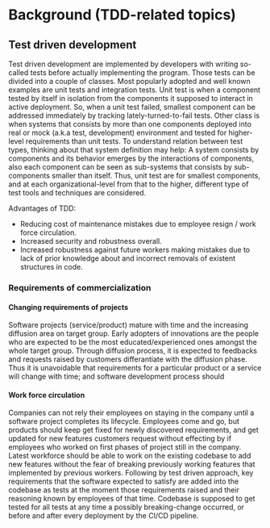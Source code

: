 # Background (TDD-related topics)

## Test driven development

Test driven development are implemented by developers with writing so-called tests before actually implementing the program. Those tests can be divided into a couple of classes. Most popularly adopted and well known examples are unit tests and integration tests. Unit test is when a component tested by itself in isolation from the components it supposed to interact in active deployment. So, when a unit test failed, smallest component can be addressed immediately by tracking lately-turned-to-fail tests. Other class is when systems that consists by more than one components deployed into real or mock (a.k.a test, development) environment and tested for higher-level requirements than unit tests. To understand relation between test types, thinking about that system definition may help: A system consists by components and its behavior emerges by the interactions of components, also each component can be seen as sub-systems that consists by sub-components smaller than itself. Thus, unit test are for smallest components, and at each organizational-level from that to the higher, different type of test tools and techniques are considered.

Advantages of TDD:

-   Reducing cost of maintenance mistakes due to employee resign / work force circulation.
-   Increased security and robustness overall.
-   Increased robustness against future workers making mistakes due to lack of prior knowledge about and incorrect removals of existent structures in code.

### Requirements of commercialization

#### Changing requirements of projects

Software projects (service/product) mature with time and the increasing diffusion area on target group. Early adopters of innovations are the people who are expected to be the most educated/experienced ones amongst the whole target group. Through diffusion process, it is expected to feedbacks and requests raised by customers differantiate with the diffusion phase. Thus it is unavoidable that requirements for a particular product or a service will change with time; and software development process should

#### Work force circulation

Companies can not rely their employees on staying in the company until a software project completes its lifecycle. Employees come and go, but products should keep get fixed for newly discovered requirements, and get updated for new features customers request without effecting by if employees who worked on first phases of project still in the company. Latest workforce should be able to work on the existing codebase to add new features without the fear of breaking previously working features that implemented by previous workers. Following by test driven approach, key requirements that the software expected to satisfy are added into the codebase as tests at the moment those requirements raised and their reasoning known by employees of that time. Codebase is supposed to get tested for all tests at any time a possibly breaking-change occurred, or before and after every deployment by the CI/CD pipeline.
